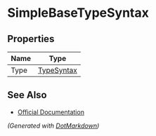 # SimpleBaseTypeSyntax

## Properties

| Name | Type                        |
| ---- | --------------------------- |
| Type | [TypeSyntax](TypeSyntax.md) |

## See Also

* [Official Documentation](https://docs.microsoft.com/en-us/dotnet/api/microsoft.codeanalysis.csharp.syntax.simplebasetypesyntax)


*\(Generated with [DotMarkdown](http://github.com/JosefPihrt/DotMarkdown)\)*